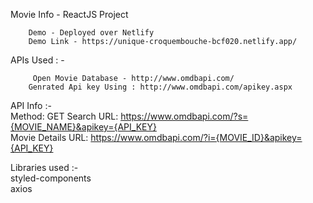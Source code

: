 
Movie Info - ReactJS Project<BR>

        Demo - Deployed over Netlify
        Demo Link - https://unique-croquembouche-bcf020.netlify.app/


APIs Used : - 
<BR>

         Open Movie Database - http://www.omdbapi.com/
        Genrated Api key Using : http://www.omdbapi.com/apikey.aspx


API Info :- <br>
        Method: GET
        Search URL: https://www.omdbapi.com/?s={MOVIE_NAME}&apikey={API_KEY} <BR>
        Movie Details URL: https://www.omdbapi.com/?i={MOVIE_ID}&apikey={API_KEY}

Libraries used :- <br>
        styled-components <BR>
        axios
